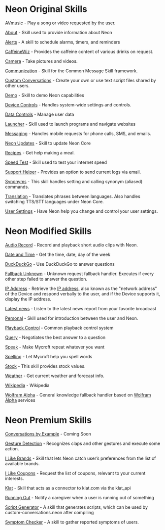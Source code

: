 # Neon Original Skills
[AVmusic](https://github.com/NeonGeckoCom/skill-avmusic.git) - Play a song or video requested by the user.

[About](https://github.com/neongeckocom/skill-about) - Skill used to provide information about Neon

[Alerts](https://github.com/NeonGeckoCom/skill-alerts.git) - A skill to schedule alarms, timers, and reminders

[CaffeineWiz](https://github.com/NeonGeckoCom/skill-caffeinewiz.git) - Provides the caffeine content of various drinks on request.

[Camera](https://github.com/NeonGeckoCom/skill-camera.git) - Take pictures and videos.

[Communication](https://github.com/NeonGeckoCom/skill-communication.git) - Skill for the Common Message Skill framework.

[Custom Conversations](https://github.com/neongeckocom/skill-custom_conversation) - Create your own or use text script files shared by other users.

[Demo](https://github.com/NeonGeckoCom/skill-demo) - Skill to demo Neon capabilities

[Device Controls](https://github.com/NeonGeckoCom/skill-device_controls.git) - Handles system-wide settings and controls.

[Data Controls](https://github.com/NeonGeckoCom/skill-data_controls) - Manage user data

[Launcher](https://github.com/NeonGeckoCom/skill-launcher.git) - Skill used to launch programs and navigate websites

[Messaging](https://github.com/NeonGeckoCom/skill-messaging.git) - Handles mobile requests for phone calls, SMS, and emails.

[Neon Updates](https://github.com/NeonGeckoCom/skill-update) - Skill to update Neon Core

[Recipes](https://github.com/NeonGeckoCom/skill-recipes.git) - Get help making a meal.

[Speed Test](https://github.com/NeonGeckoCom/skill-speed_test.git) - Skill used to test your internet speed

[Support Helper](https://github.com/NeonGeckoCom/skill-support_helper) - Provides an option to send current logs via email.

[Synonyms](https://github.com/NeonGeckoCom/skill-synonyms.git) - This skill handles setting and calling synonym (aliased) commands.

[Translation](https://github.com/NeonGeckoCom/skill-translation.git) - Translates phrases between languages. Also handles switching TTS/STT languages under Neon Core.

[User Settings](https://github.com/NeonGeckoCom/skill-user_settings.git) - Have Neon help you change and control your user settings.

# Neon Modified Skills
[Audio Record](https://github.com/NeonGeckoCom/skill-audio_record) - Record and playback short audio clips with Neon.

[Date and Time](https://github.com/neongeckocom/skill-date_time) - Get the time, date, day of the week

[DuckDuckGo](https://github.com/NeonGeckoCom/skill-fallback_duckduckgo) - Use DuckDuckGo to answer questions

[Fallback Unknown](https://github.com/NeonGeckoCom/skill-fallback_unknown) - Unknown request fallback handler. Executes if every other step failed to answer the question.

[IP Address](https://github.com/NeonGeckoCom/skill-ip_address.git) - Retrieve the [IP address](https://en.wikipedia.org/wiki/IP_address), also known as the "network address" of the Device and respond verbally to the user, and if the Device supports it, display the IP address.

[Latest news](https://github.com/NeonGeckoCom/skill-news) - Listen to the latest news report from your favorite broadcast

[Personal](https://github.com/NeonGeckoCom/skill-personal) - Skill used for introduction between the user and Neon.

[Playback Control](https://github.com/NeonGeckoCom/skill-playback_control) - Common playback control system

[Query](https://github.com/NeonGeckoCom/skill-query) - Negotiates the best answer to a question

[Speak](https://github.com/NeonGeckoCom/skill-speak) - Make Mycroft repeat whatever you want

[Spelling](https://github.com/NeonGeckoCom/skill-spelling) - Let Mycroft help you spell words

[Stock](https://github.com/NeonGeckoCom/skill-stock) - This skill provides stock values.

[Weather](https://github.com/NeonGeckoCom/skill-weather) - Get current weather and forecast info.

[Wikipedia](https://github.com/NeonGeckoCom/skill-wikipedia) - Wikipedia

[Wolfram Alpha](https://github.com/NeonGeckoCom/skill-fallback_wolfram_alpha) - General knowledge fallback handler based on [Wolfram Alpha](https://wolframalpha.com) services

# Neon Premium Skills
[Conversations by Example](https://github.com/NeonGeckoCom/skill-conversation_by_example.git) - Coming Soon

[Gesture Detection](https://github.com/NeonGeckoCom/skill-gesture_detection.git) - Recognizes claps and other gestures and execute some action.

[I Like Brands](https://github.com/NeonGeckoCom/skill-i_like_brands.git) - Skill that lets Neon catch user’s preferences from the list of available brands.

[I Like Coupons](https://github.com/NeonGeckoCom/skill-i_like_coupons.git) - Request the list of coupons, relevant to your current interests.

[Klat](https://github.com/NeonGeckoCom/skill-klat.git) - Skill that acts as a connector to klat.com via the klat_api

[Running Out](https://github.com/NeonGeckoCom/skill-running_out.git) - Notify a caregiver when a user is running out of something

[Script Generator](https://github.com/NeonGeckoCom/skill-generate_script.git) - A skill that generates scripts, which can be used by custom-conversations.neon after compiling

[Symptom Checker](https://github.com/NeonGeckoCom/skill-symptom_checker) - A skill to gather reported symptoms of users.